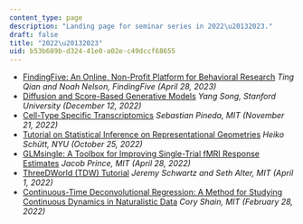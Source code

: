 ```yaml
---
content_type: page
description: "Landing page for seminar series in 2022\u20132023."
draft: false
title: "2022\u20132023"
uid: b53b689b-d324-41e0-a02e-c49dccf68655
---
```

- [FindingFive: An Online, Non-Profit Platform for Behavioral Research](https://draft.ocw.mit.edu/courses/res-9-008-brain-and-cognitive-sciences-computational-tutorials/pages/findingfive-an-online-non-profit-platform-for-behavioral-research/) *Ting Qian and Noah Nelson, FindingFive (April 28, 2023)*
- [Diffusion and Score-Based Generative Models](https://draft.ocw.mit.edu/courses/res-9-008-brain-and-cognitive-sciences-computational-tutorials/pages/diffusion-and-score-based-generative-models/) *Yang Song, Stanford University (December 12, 2022)*
- [Cell-Type Specific Transcriptomics](https://draft.ocw.mit.edu/courses/res-9-008-brain-and-cognitive-sciences-computational-tutorials/pages/cell-type-specific-transcriptomics/) *Sebastian Pineda, MIT (November 21, 2022)*
- [Tutorial on Statistical Inference on Representational Geometries](https://draft.ocw.mit.edu/courses/res-9-008-brain-and-cognitive-sciences-computational-tutorials/pages/tutorial-on-statistical-inference-on-representational-geometries/) *Heiko Schütt, NYU (October 25, 2022)*
- [GLMsingle: A Toolbox for Improving Single-Trial fMRI Response Estimates](https://draft.ocw.mit.edu/courses/res-9-008-brain-and-cognitive-sciences-computational-tutorials/pages/glmsingle-a-toolbox-for-improving-single-trial-fmri-response-estimates/) *Jacob Prince, MIT (April 28, 2022)*
- [ThreeDWorld (TDW) Tutorial](https://draft.ocw.mit.edu/courses/res-9-008-brain-and-cognitive-sciences-computational-tutorials/pages/threedworld-tdw-tutorial/) *Jeremy Schwartz and Seth Alter, MIT (April 1, 2022)*
- [Continuous-Time Deconvolutional Regression: A Method for Studying Continuous Dynamics in Naturalistic Data](https://draft.ocw.mit.edu/courses/res-9-008-brain-and-cognitive-sciences-computational-tutorials/pages/continuous-time-deconvolutional-regression-a-method-for-studying-continuous-dynamics-in-naturalistic-data/) *Cory Shain, MIT (February 28, 2022)*